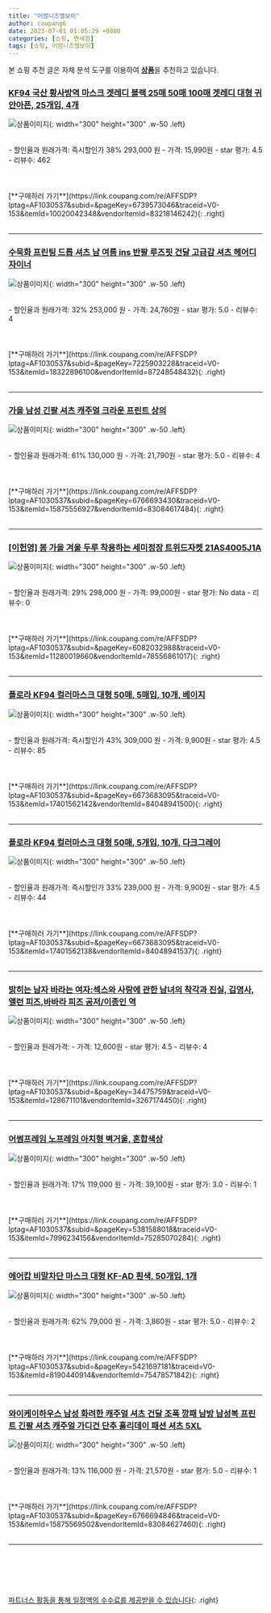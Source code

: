 ```yaml
---
title: "어썸니즈벨보이"
author: coupang6
date: 2023-07-01 01:05:29 +0800
categories: [쇼핑, 면세점]
tags: [쇼핑, 어썸니즈벨보이]
---
```


본 쇼핑 추천 글은 자체 분석 도구를 이용하여 [**상품**](https://link.coupang.com/a/bao1ui)을 추천하고 있습니다.

### [KF94 국산 황사방역 마스크 겟레디 블랙 25매 50매 100매 겟레디 대형 귀안아픈, 25개입, 4개](https://link.coupang.com/re/AFFSDP?lptag=AF1030537&subid=&pageKey=6739573046&traceid=V0-153&itemId=10020042348&vendorItemId=83218146242)

![상품이미지](https://thumbnail7.coupangcdn.com/thumbnails/remote/230x230ex/image/vendor_inventory/4ac6/53d36654f11e2ee92b450f23e0810cf15119208caa03e8d5fb93c709231b.jpg){: width="300" height="300" .w-50 .left}


<br>
- 할인율과 원래가격: 즉시할인가 38%  293,000   원
- 가격: 15,990원
- star 평가: 4.5
- 리뷰수: 462
<br>
<br>
<br>
<br>
[**구매하러 가기**](https://link.coupang.com/re/AFFSDP?lptag=AF1030537&subid=&pageKey=6739573046&traceid=V0-153&itemId=10020042348&vendorItemId=83218146242){: .right}
<br>
<br>

---

### [수묵화 프린팅 드롭 셔츠 남 여름 ins 반팔 루즈핏 건달 고급감 셔츠 헤어디자이너](https://link.coupang.com/re/AFFSDP?lptag=AF1030537&subid=&pageKey=7225903228&traceid=V0-153&itemId=18322896100&vendorItemId=87248548432)

![상품이미지](https://thumbnail10.coupangcdn.com/thumbnails/remote/230x230ex/image/vendor_inventory/d91d/9c3772e4a3470d8479582c40e903e4a2eabada9680c4575e65b10ba9bf28.jpg){: width="300" height="300" .w-50 .left}


<br>
- 할인율과 원래가격: 32%  253,000   원
- 가격: 24,760원
- star 평가: 5.0
- 리뷰수: 4
<br>
<br>
<br>
<br>
[**구매하러 가기**](https://link.coupang.com/re/AFFSDP?lptag=AF1030537&subid=&pageKey=7225903228&traceid=V0-153&itemId=18322896100&vendorItemId=87248548432){: .right}
<br>
<br>

---

### [가을 남성 긴팔 셔츠 캐주얼 크라운 프린트 상의](https://link.coupang.com/re/AFFSDP?lptag=AF1030537&subid=&pageKey=6766693430&traceid=V0-153&itemId=15875556927&vendorItemId=83084617484)

![상품이미지](https://thumbnail8.coupangcdn.com/thumbnails/remote/230x230ex/image/vendor_inventory/d19a/a085c08faf0c152f723095b297a92f94763feb19f5a43db2074e2f81e510.jpg){: width="300" height="300" .w-50 .left}


<br>
- 할인율과 원래가격: 61%  130,000   원
- 가격: 21,790원
- star 평가: 5.0
- 리뷰수: 4
<br>
<br>
<br>
<br>
[**구매하러 가기**](https://link.coupang.com/re/AFFSDP?lptag=AF1030537&subid=&pageKey=6766693430&traceid=V0-153&itemId=15875556927&vendorItemId=83084617484){: .right}
<br>
<br>

---

### [[이헌영] 봄 가을 겨울 두루 착용하는 세미정장 트위드자켓 21AS4005J1A](https://link.coupang.com/re/AFFSDP?lptag=AF1030537&subid=&pageKey=6082032988&traceid=V0-153&itemId=11280019660&vendorItemId=78556861017)

![상품이미지](https://thumbnail9.coupangcdn.com/thumbnails/remote/230x230ex/image/vendor_inventory/120f/5d5445852eec56785a7f25f9593ec66751a78cc942ff26fb1b0ed3448a09.png){: width="300" height="300" .w-50 .left}


<br>
- 할인율과 원래가격: 29%  298,000   원
- 가격: 99,000원
- star 평가: No data
- 리뷰수: 0
<br>
<br>
<br>
<br>
[**구매하러 가기**](https://link.coupang.com/re/AFFSDP?lptag=AF1030537&subid=&pageKey=6082032988&traceid=V0-153&itemId=11280019660&vendorItemId=78556861017){: .right}
<br>
<br>

---

### [플로라 KF94 컬러마스크 대형 50매, 5매입, 10개, 베이지](https://link.coupang.com/re/AFFSDP?lptag=AF1030537&subid=&pageKey=6673683095&traceid=V0-153&itemId=17401562142&vendorItemId=84048941500)

![상품이미지](https://thumbnail10.coupangcdn.com/thumbnails/remote/230x230ex/image/vendor_inventory/7d2d/c30193d8f74e26014f3252027a0f9f8c310886a42545ef0a66beb3ef6b3b.jpg){: width="300" height="300" .w-50 .left}


<br>
- 할인율과 원래가격: 즉시할인가 43%  309,000   원
- 가격: 9,900원
- star 평가: 4.5
- 리뷰수: 85
<br>
<br>
<br>
<br>
[**구매하러 가기**](https://link.coupang.com/re/AFFSDP?lptag=AF1030537&subid=&pageKey=6673683095&traceid=V0-153&itemId=17401562142&vendorItemId=84048941500){: .right}
<br>
<br>

---

### [플로라 KF94 컬러마스크 대형 50매, 5개입, 10개, 다크그레이](https://link.coupang.com/re/AFFSDP?lptag=AF1030537&subid=&pageKey=6673683095&traceid=V0-153&itemId=17401562138&vendorItemId=84048941537)

![상품이미지](https://thumbnail8.coupangcdn.com/thumbnails/remote/230x230ex/image/vendor_inventory/69d7/6a488ebae5ac1e220fdb5fa6d261cf6f1a8372234a3edf7729e6092ca60f.jpg){: width="300" height="300" .w-50 .left}


<br>
- 할인율과 원래가격: 즉시할인가 33%  239,000   원
- 가격: 9,900원
- star 평가: 4.5
- 리뷰수: 44
<br>
<br>
<br>
<br>
[**구매하러 가기**](https://link.coupang.com/re/AFFSDP?lptag=AF1030537&subid=&pageKey=6673683095&traceid=V0-153&itemId=17401562138&vendorItemId=84048941537){: .right}
<br>
<br>

---

### [밝히는 남자 바라는 여자:섹스와 사랑에 관한 남녀의 착각과 진실, 김영사, 앨런 피즈,바바라 피즈 공저/이종인 역](https://link.coupang.com/re/AFFSDP?lptag=AF1030537&subid=&pageKey=34475759&traceid=V0-153&itemId=128671101&vendorItemId=3267174450)

![상품이미지](https://thumbnail7.coupangcdn.com/thumbnails/remote/230x230ex/image/vendor_inventory/fca6/4e2fe6f8ea61d204b4fba5a5e126516002155593e09408ba44f88e451d9f.jpg){: width="300" height="300" .w-50 .left}


<br>
- 할인율과 원래가격: 
- 가격: 12,600원
- star 평가: 4.5
- 리뷰수: 4
<br>
<br>
<br>
<br>
[**구매하러 가기**](https://link.coupang.com/re/AFFSDP?lptag=AF1030537&subid=&pageKey=34475759&traceid=V0-153&itemId=128671101&vendorItemId=3267174450){: .right}
<br>
<br>

---

### [어썸프레임 노프레임 아치형 벽거울, 혼합색상](https://link.coupang.com/re/AFFSDP?lptag=AF1030537&subid=&pageKey=5381588018&traceid=V0-153&itemId=7996234156&vendorItemId=75285070284)

![상품이미지](https://thumbnail10.coupangcdn.com/thumbnails/remote/230x230ex/image/rs_quotation_api/9dhmtne5/812538a995764205b8367ae774e987e7.jpg){: width="300" height="300" .w-50 .left}


<br>
- 할인율과 원래가격: 17%  119,000   원
- 가격: 39,100원
- star 평가: 3.0
- 리뷰수: 1
<br>
<br>
<br>
<br>
[**구매하러 가기**](https://link.coupang.com/re/AFFSDP?lptag=AF1030537&subid=&pageKey=5381588018&traceid=V0-153&itemId=7996234156&vendorItemId=75285070284){: .right}
<br>
<br>

---

### [에어캅 비말차단 마스크 대형 KF-AD 흰색, 50개입, 1개](https://link.coupang.com/re/AFFSDP?lptag=AF1030537&subid=&pageKey=5421697181&traceid=V0-153&itemId=8190440914&vendorItemId=75478571842)

![상품이미지](https://thumbnail9.coupangcdn.com/thumbnails/remote/230x230ex/image/retail/images/7811046949970403-bc547fbf-c781-4add-98a3-ddce1c055f4e.jpg){: width="300" height="300" .w-50 .left}


<br>
- 할인율과 원래가격: 62%  79,000   원
- 가격: 3,860원
- star 평가: 5.0
- 리뷰수: 2
<br>
<br>
<br>
<br>
[**구매하러 가기**](https://link.coupang.com/re/AFFSDP?lptag=AF1030537&subid=&pageKey=5421697181&traceid=V0-153&itemId=8190440914&vendorItemId=75478571842){: .right}
<br>
<br>

---

### [와이케이하우스 남성 화려한 캐주얼 셔츠 건달 조폭 깡패 남방 남성복 프린트 긴팔 셔츠 캐주얼 가디건 단추 홀리데이 패션 셔츠 5XL](https://link.coupang.com/re/AFFSDP?lptag=AF1030537&subid=&pageKey=6766694846&traceid=V0-153&itemId=15875569502&vendorItemId=83084627460)

![상품이미지](https://thumbnail9.coupangcdn.com/thumbnails/remote/230x230ex/image/vendor_inventory/587c/2ec26854521b7c5aef5cc894e522fb73975fa8c04b5b06be73e49b12f54e.jpg){: width="300" height="300" .w-50 .left}


<br>
- 할인율과 원래가격: 13%  116,000   원
- 가격: 21,570원
- star 평가: 5.0
- 리뷰수: 1
<br>
<br>
<br>
<br>
[**구매하러 가기**](https://link.coupang.com/re/AFFSDP?lptag=AF1030537&subid=&pageKey=6766694846&traceid=V0-153&itemId=15875569502&vendorItemId=83084627460){: .right}
<br>
<br>

---
<br><br><br><br><br> [파트너스 활동을 통해 일정액의 수수료를 제공받을 수 있습니다](https://link.coupang.com/a/bao1ui){: .right}